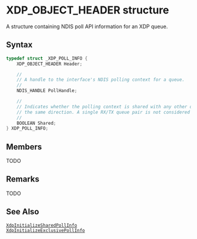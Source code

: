 # XDP_OBJECT_HEADER structure

A structure containing NDIS poll API information for an XDP queue.

## Syntax

```C
typedef struct _XDP_POLL_INFO {
    XDP_OBJECT_HEADER Header;

    //
    // A handle to the interface's NDIS polling context for a queue.
    //
    NDIS_HANDLE PollHandle;

    //
    // Indicates whether the polling context is shared with any other queues of
    // the same direction. A single RX/TX queue pair is not considered shared.
    //
    BOOLEAN Shared;
} XDP_POLL_INFO;
```

## Members

TODO

## Remarks

TODO

## See Also

[`XdpInitializeSharedPollInfo`](XdpInitializeSharedPollInfo.md)  
[`XdpInitializeExclusivePollInfo`](XdpInitializeExclusivePollInfo.md)  

